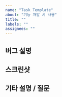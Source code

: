 ```yaml
---
name: "Task Template"
about: "기능 개발 시 사용"
title: ""
labels: ""
assignees: ""
---
```


## 버그 설명

## 스크린샷

## 기타 설명 / 질문
